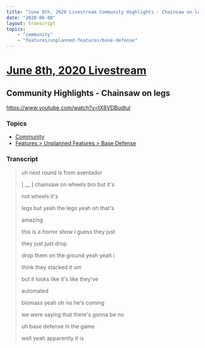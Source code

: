 ```yaml
---
title: "June 8th, 2020 Livestream Community Highlights - Chainsaw on legs"
date: "2020-06-08"
layout: transcript
topics:
    - "community"
    - "features/unplanned-features/base-defense"
---
```

# [June 8th, 2020 Livestream](../2020-06-08.md)
## Community Highlights - Chainsaw on legs
https://www.youtube.com/watch?v=tX8VDBudtuI

### Topics
* [Community](../topics/community.md)
* [Features > Unplanned Features > Base Defense](../topics/features/unplanned-features/base-defense.md)

### Transcript

> uh next round is from aventador
>
> [ __ ] chainsaw on wheels bro but it's
>
> not wheels it's
>
> legs but yeah the legs yeah oh that's
>
> amazing
>
> this is a horror show i guess they just
>
> they just just drop
>
> drop them on the ground yeah yeah i
>
> think they stacked it um
>
> but it looks like it's like they've
>
> automated
>
> biomass yeah oh no he's coming
>
> we were saying that there's gonna be no
>
> uh base defense in the game
>
> well yeah apparently it is
